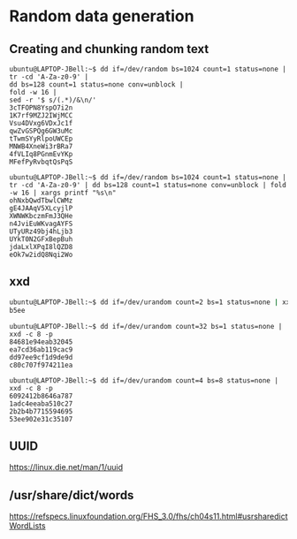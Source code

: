 # Random data generation


## Creating and chunking random text

```console
ubuntu@LAPTOP-JBell:~$ dd if=/dev/random bs=1024 count=1 status=none |
tr -cd 'A-Za-z0-9' |
dd bs=128 count=1 status=none conv=unblock |
fold -w 16 |
sed -r '$ s/(.*)/&\n/'
3cTFOPN8YspO7i2n
1K7rf9MZJ2IWjMCC
Vsu4DVxg6VDxJc1f
qwZvGSPQg6GW3uMc
tTwmSYyRlpoUWCEp
MNWB4XneWi3rBRa7
4fVLIq8PGnmEvYKp
MFefPyRvbqtQsPqS
```

```console
ubuntu@LAPTOP-JBell:~$ dd if=/dev/random bs=1024 count=1 status=none | tr -cd 'A-Za-z0-9' | dd bs=128 count=1 status=none conv=unblock | fold -w 16 | xargs printf "%s\n"
ohNxbQwdTbwlCWMz
gE4JAAqV5XLcyjlP
XWNWKbczmFmJ3QHe
n4JviEuWKvagAYFS
UTyURz49bj4hLjb3
UYkT0N2GFxBepBuh
jdaLxlXPqI8lQZD8
eOk7w2idQ8Nqi2Wo
```


## xxd

```bash
ubuntu@LAPTOP-JBell:~$ dd if=/dev/urandom count=2 bs=1 status=none | xxd -p
b5ee
```

```console
ubuntu@LAPTOP-JBell:~$ dd if=/dev/urandom count=32 bs=1 status=none | xxd -c 8 -p
84681e94eab32045
ea7cd36ab119cac9
dd97ee9cf1d9de9d
c80c707f974211ea
```

```console
ubuntu@LAPTOP-JBell:~$ dd if=/dev/urandom count=4 bs=8 status=none | xxd -c 8 -p
6092412b8646a787
1adc4eeaba510c27
2b2b4b7715594695
53ee902e31c35107
```



## UUID

<https://linux.die.net/man/1/uuid>




## /usr/share/dict/words

<https://refspecs.linuxfoundation.org/FHS_3.0/fhs/ch04s11.html#usrsharedictWordLists>
